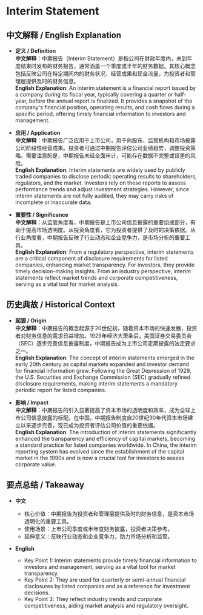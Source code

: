 # Interim Statement

## 中文解释 / English Explanation

* **定义 / Definition**  
  **中文解释**：中期报告（Interim Statement）是指公司在财政年度内，未到年度结束时发布的财务报告，通常涵盖一个季度或半年的财务数据。其核心概念包括反映公司在特定期间内的财务状况、经营成果和现金流量，为投资者和管理层提供及时的财务信息。  
  **English Explanation**: An interim statement is a financial report issued by a company during its fiscal year, typically covering a quarter or half-year, before the annual report is finalized. It provides a snapshot of the company's financial position, operating results, and cash flows during a specific period, offering timely financial information to investors and management.

* **应用 / Application**  
  **中文解释**：中期报告广泛应用于上市公司，用于向股东、监管机构和市场披露公司阶段性经营成果。投资者可通过中期报告评估公司业绩趋势，调整投资策略。需要注意的是，中期报告未经全面审计，可能存在数据不完整或误差的风险。  
  **English Explanation**: Interim statements are widely used by publicly traded companies to disclose periodic operating results to shareholders, regulators, and the market. Investors rely on these reports to assess performance trends and adjust investment strategies. However, since interim statements are not fully audited, they may carry risks of incomplete or inaccurate data.

* **重要性 / Significance**  
  **中文解释**：从监管角度看，中期报告是上市公司信息披露的重要组成部分，有助于提高市场透明度。从投资角度看，它为投资者提供了及时的决策依据。从行业角度看，中期报告反映了行业动态和企业竞争力，是市场分析的重要工具。  
  **English Explanation**: From a regulatory perspective, interim statements are a critical component of disclosure requirements for listed companies, enhancing market transparency. For investors, they provide timely decision-making insights. From an industry perspective, interim statements reflect market trends and corporate competitiveness, serving as a vital tool for market analysis.

## 历史典故 / Historical Context

* **起源 / Origin**  
  **中文解释**：中期报告的概念起源于20世纪初，随着资本市场的快速发展，投资者对财务信息的需求日益增加。1929年经济大萧条后，美国证券交易委员会（SEC）逐步完善信息披露制度，中期报告成为上市公司定期披露的法定要求之一。  
  **English Explanation**: The concept of interim statements emerged in the early 20th century as capital markets expanded and investor demand for financial information grew. Following the Great Depression of 1929, the U.S. Securities and Exchange Commission (SEC) gradually refined disclosure requirements, making interim statements a mandatory periodic report for listed companies.

* **影响 / Impact**  
  **中文解释**：中期报告的引入显著提高了资本市场的透明度和效率，成为全球上市公司信息披露的标配。在中国，中期报告制度自20世纪90年代资本市场建立以来逐步完善，现已成为投资者评估公司价值的重要依据。  
  **English Explanation**: The introduction of interim statements significantly enhanced the transparency and efficiency of capital markets, becoming a standard practice for listed companies worldwide. In China, the interim reporting system has evolved since the establishment of the capital market in the 1990s and is now a crucial tool for investors to assess corporate value.

## 要点总结 / Takeaway

* **中文**  
  - 核心价值：中期报告为投资者和管理层提供及时的财务信息，是资本市场透明化的重要工具。  
  - 使用场景：上市公司季度或半年度财务披露，投资者决策参考。  
  - 延伸意义：反映行业动态和企业竞争力，助力市场分析和监管。

* **English**  
  - Key Point 1: Interim statements provide timely financial information to investors and management, serving as a vital tool for market transparency.  
  - Key Point 2: They are used for quarterly or semi-annual financial disclosures by listed companies and as a reference for investment decisions.  
  - Key Point 3: They reflect industry trends and corporate competitiveness, aiding market analysis and regulatory oversight.